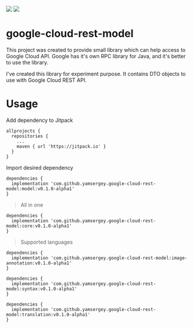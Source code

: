 ![](https://circleci.com/gh/yamsergey/google-cloud-rest-model.png?style=shield&circle-token=b0f60d7d759493924298f4b3192e63709d87e6b0)
[![](https://jitpack.io/v/yamsergey/google-cloud-rest-model.svg)](https://jitpack.io/#yamsergey/google-cloud-rest-model)

# google-cloud-rest-model
This project was created to provide small library which can help access to Google Cloud API.
Google has it's own RPC library for Java, and it's better to use the library.

I've created this library for experiment purpose. It contains DTO objects to use with Google Cloud REST API.

# Usage

Add dependency to Jitpack

```
allprojects {
  repositories {
    ...
    maven { url 'https://jitpack.io' }
  }
}
```

Import desired dependency

```
dependencies {
  implementation 'com.github.yamsergey.google-cloud-rest-model:model:v0.1.0-alpha1'
}
```
> All in one

```
dependencies {
  implementation 'com.github.yamsergey.google-cloud-rest-model:core:v0.1.0-alpha1'
}
```
> Supported languages

```
dependencies {
  implementation 'com.github.yamsergey.google-cloud-rest-model:image-annotation:v0.1.0-alpha1'
}
```

```
dependencies {
  implementation 'com.github.yamsergey.google-cloud-rest-model:syntax:v0.1.0-alpha1'
}
```

```
dependencies {
  implementation 'com.github.yamsergey.google-cloud-rest-model:translation:v0.1.0-alpha1'
}
```